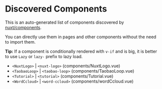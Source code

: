 # Discovered Components

This is an auto-generated list of components discovered by [nuxt/components](https://github.com/nuxt/components).

You can directly use them in pages and other components without the need to import them.

**Tip:** If a component is conditionally rendered with `v-if` and is big, it is better to use `Lazy` or `lazy-` prefix to lazy load.

- `<NuxtLogo>` | `<nuxt-logo>` (components/NuxtLogo.vue)
- `<TaobaoLoop>` | `<taobao-loop>` (components/TaobaoLoop.vue)
- `<Tutorial>` | `<tutorial>` (components/Tutorial.vue)
- `<WordCcloud>` | `<word-ccloud>` (components/wordCcloud.vue)
